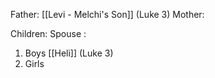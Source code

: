 Father: [[Levi - Melchi's Son]] (Luke 3)
Mother: 

Children:
Spouse : 
1) Boys
	[[Heli]] (Luke 3)
2) Girls
	